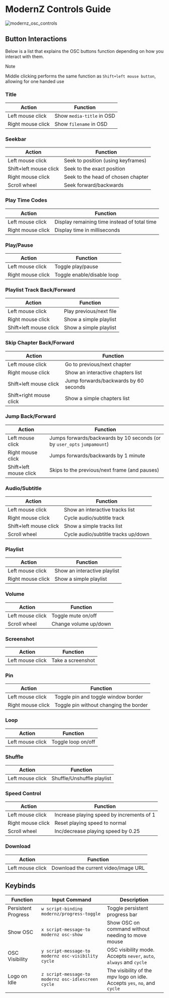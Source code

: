 # ModernZ Controls Guide

![modernz_osc_controls](https://github.com/user-attachments/assets/deb52cf2-8288-4f40-9993-9b7cb3e863e0)

## Button Interactions

Below is a list that explains the OSC buttons function depending on how you interact with them.

> [!NOTE]
> Middle clicking performs the same function as `Shift+left mouse button`, allowing for one handed use

### Title

| Action            | Function                  |
| ----------------- | ------------------------- |
| Left mouse click  | Show `media-title` in OSD |
| Right mouse click | Show `filename` in OSD    |

### Seekbar

| Action                 | Function                           |
| ---------------------- | ---------------------------------- |
| Left mouse click       | Seek to position (using keyframes) |
| Shift+left mouse click | Seek to the exact position         |
| Right mouse click      | Seek to the head of chosen chapter |
| Scroll wheel           | Seek forward/backwards             |

### Play Time Codes

| Action            | Function                                     |
| ----------------- | -------------------------------------------- |
| Left mouse click  | Display remaining time instead of total time |
| Right mouse click | Display time in milliseconds                 |

### Play/Pause

| Action            | Function                   |
| ----------------- | -------------------------- |
| Left mouse click  | Toggle play/pause          |
| Right mouse click | Toggle enable/disable loop |

### Playlist Track Back/Forward

| Action                 | Function                |
| ---------------------- | ----------------------- |
| Left mouse click       | Play previous/next file |
| Right mouse click      | Show a simple playlist  |
| Shift+left mouse click | Show a simple playlist  |

### Skip Chapter Back/Forward

| Action                  | Function                              |
| ----------------------- | ------------------------------------- |
| Left mouse click        | Go to previous/next chapter           |
| Right mouse click       | Show an interactive chapters list     |
| Shift+left mouse click  | Jump forwards/backwards by 60 seconds |
| Shift+right mouse click | Show a simple chapters list           |

### Jump Back/Forward

| Action                 | Function                                                                |
| ---------------------- | ----------------------------------------------------------------------- |
| Left mouse click       | Jumps forwards/backwards by 10 seconds (or by `user_opts` `jumpamount`) |
| Right mouse click      | Jumps forwards/backwards by 1 minute                                    |
| Shift+left mouse click | Skips to the previous/next frame (and pauses)                           |

### Audio/Subtitle

| Action                 | Function                            |
| ---------------------- | ----------------------------------- |
| Left mouse click       | Show an interactive tracks list     |
| Right mouse click      | Cycle audio/subtitle track          |
| Shift+left mouse click | Show a simple tracks list           |
| Scroll wheel           | Cycle audio/subtitle tracks up/down |

### Playlist

| Action            | Function                     |
| ----------------- | ---------------------------- |
| Left mouse click  | Show an interactive playlist |
| Right mouse click | Show a simple playlist       |

### Volume

| Action           | Function              |
| ---------------- | --------------------- |
| Left mouse click | Toggle mute on/off    |
| Scroll wheel     | Change volume up/down |

### Screenshot

| Action           | Function          |
| ---------------- | ----------------- |
| Left mouse click | Take a screenshot |

### Pin

| Action            | Function                               |
| ----------------- | -------------------------------------- |
| Left mouse click  | Toggle pin and toggle window border    |
| Right mouse click | Toggle pin without changing the border |

### Loop

| Action            | Function             |
| ----------------- | -------------------- |
| Left mouse click  | Toggle loop on/off   |

### Shuffle

| Action            | Function             |
| ----------------- | -------------------- |
| Left mouse click  | Shuffle/Unshuffle playlist   |

### Speed Control

| Action                 | Function                                  |
| ---------------------- | ----------------------------------------- |
| Left mouse click       | Increase playing speed by increments of 1 |
| Right mouse click      | Reset playing speed to normal             |
| Scroll wheel           | Inc/decrease playing speed by 0.25        |

### Download

| Action            | Function                             |
| ----------------- | ------------------------------------ |
| Left mouse click  | Download the current video/image URL |

## Keybinds

| Function            | Input Command                                      | Description                                                              |
| ------------------- | -------------------------------------------------- | ------------------------------------------------------------------------ |
| Persistent Progress | `w script-binding modernz/progress-toggle`         | Toggle persistent progress bar                                           |
| Show OSC            | `x script-message-to modernz osc-show`             | Show OSC on command without needing to move mouse                        |
| OSC Visibility      | `y script-message-to modernz osc-visibility cycle` | OSC visibility mode. Accepts `never`, `auto`, `always` and `cycle`       |
| Logo on Idle        | `z script-message-to modernz osc-idlescreen cycle` | The visibility of the mpv logo on idle. Accepts `yes`, `no`, and `cycle` |
